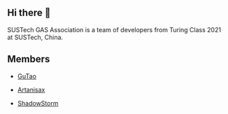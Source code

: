## Hi there 👋

SUSTech GAS Association is a team of developers from Turing Class 2021 at SUSTech, China.

## Members

- [GuTao](https://github.com/GuTaoZi)

- [Artanisax](https://github.com/Artanisax)

- [ShadowStorm](https://github.com/Jayfeather233)

<!--

**Here are some ideas to get you started:**

🙋‍♀️ A short introduction - what is your organization all about?
🌈 Contribution guidelines - how can the community get involved?
👩‍💻 Useful resources - where can the community find your docs? Is there anything else the community should know?
🍿 Fun facts - what does your team eat for breakfast?
🧙 Remember, you can do mighty things with the power of [Markdown](https://docs.github.com/github/writing-on-github/getting-started-with-writing-and-formatting-on-github/basic-writing-and-formatting-syntax)
-->
